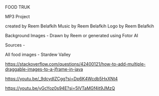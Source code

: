 FOOD TRUK

MP3 Project

created by Reem Belafkih
Music by Reem Belafkih
Logo by Reem Belafkih 

Background Images - Drawn by Reem or generated using Fotor AI

Sources -

All food images - Stardew Valley

https://stackoverflow.com/questions/42400121/how-to-add-multiple-draggable-images-to-a-jframe-in-java

https://youtu.be/_9dcydIZCgg?si=Dp6K4Wcdb5HxXNt4 

https://youtu.be/yGcYoz0s94E?si=5lVTaMGf4it9JMzQ
